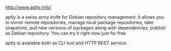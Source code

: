 http://www.aptly.info/

aptly is a swiss army knife for Debian repository management: it allows you to mirror remote repositories, manage local package repositories, take snapshots, pull new versions of packages along with dependencies, publish as Debian repository. You can try it right now just for free.

aptly is available both as CLI tool and HTTP REST service.
